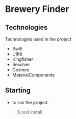 # Brewery Finder

## Technologies

Technologies used in the project

* Swift
* UIKit
* Kingfisher
* Resolver
* Cosmos
* MaterialComponents

## Starting

* to run the project:

> $ pod install
